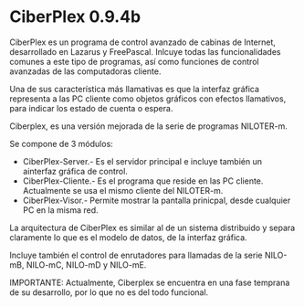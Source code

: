 CiberPlex 0.9.4b
================

CiberPlex es un programa de control avanzado de cabinas de Internet, desarrollado en Lazarus y FreePascal. Inlcuye todas las funcionalidades comunes a este tipo de programas, así como funciones de control avanzadas de las computadoras cliente.

Una de sus característica más llamativas es que la interfaz gráfica representa a las PC cliente como objetos gráficos con efectos llamativos, para indicar los estado de cuenta o espera.

Ciberplex, es una versión mejorada de la serie de programas NILOTER-m.

Se compone de 3 módulos:

* CiberPlex-Server.- Es el servidor principal e incluye también un ainterfaz gráfica de control.
* CiberPlex-Cliente.- Es el programa que reside en las PC cliente. Actualmente se usa el mismo cliente del NILOTER-m.
* CiberPlex-Visor.- Permite mostrar la pantalla prinicpal, desde cualquier PC en la misma red.

La arquitectura de CiberPlex es similar al de un sistema distribuido y separa claramente lo que es el modelo de datos, de la interfaz gráfica.

Incluye también el control de enrutadores para llamadas de la serie NILO-mB, NILO-mC, NILO-mD y NILO-mE.

IMPORTANTE: Actualmente, Ciberplex se encuentra en una fase temprana de su desarrollo, por lo que no es del todo funcional.
